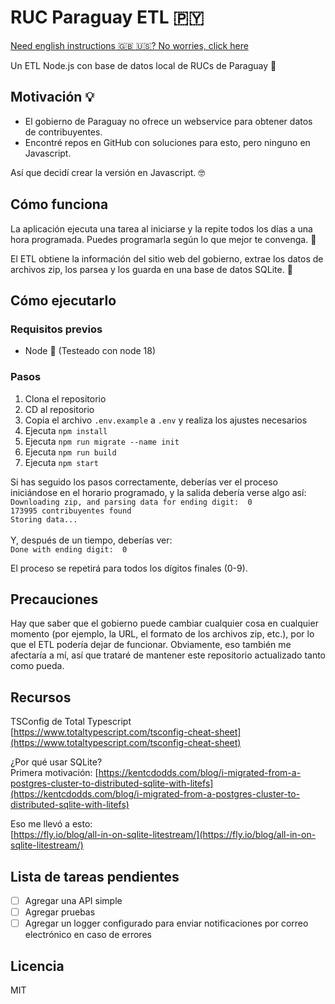 # RUC Paraguay ETL 🇵🇾
[Need english instructions 🇬🇧 🇺🇸? No worries, click here](README.en.md)

Un ETL Node.js con base de datos local de RUCs de Paraguay 🏢

## Motivación 💡
- El gobierno de Paraguay no ofrece un webservice para obtener datos de contribuyentes.
- Encontré repos en GitHub con soluciones para esto, pero ninguno en Javascript.

Así que decidí crear la versión en Javascript. 🤓

## Cómo funciona
La aplicación ejecuta una tarea al iniciarse y la repite todos los días a una hora programada. Puedes programarla según lo que mejor te convenga. 🔄

El ETL obtiene la información del sitio web del gobierno, extrae los datos de archivos zip, los parsea y los guarda en una base de datos SQLite. 💾

## Cómo ejecutarlo
### Requisitos previos
- Node 🚀 (Testeado con node 18)

### Pasos
1. Clona el repositorio
2. CD al repositorio
3. Copia el archivo `.env.example` a `.env` y realiza los ajustes necesarios
4. Ejecuta `npm install`
5. Ejecuta `npm run migrate --name init`
6. Ejecuta `npm run build`
7. Ejecuta `npm start`

Si has seguido los pasos correctamente, deberías ver el proceso iniciándose en el horario programado, y la salida debería verse algo así:
<br>
`Downloading zip, and parsing data for ending digit:  0`<br>
`173995 contribuyentes found`<br>
`Storing data...`<br><br>
Y, después de un tiempo, deberías ver:<br>
`Done with ending digit:  0`


El proceso se repetirá para todos los dígitos finales (0-9).

## Precauciones
Hay que saber que el gobierno puede cambiar cualquier cosa en cualquier momento (por ejemplo, la URL, el formato de los archivos zip, etc.), por lo que el ETL podería dejar de funcionar. Obviamente, eso también me afectaría a mí, así que trataré de mantener este repositorio actualizado tanto como pueda.

## Recursos
TSConfig de Total Typescript<br>
[https://www.totaltypescript.com/tsconfig-cheat-sheet](https://www.totaltypescript.com/tsconfig-cheat-sheet)

¿Por qué usar SQLite?<br>
Primera motivación:
[https://kentcdodds.com/blog/i-migrated-from-a-postgres-cluster-to-distributed-sqlite-with-litefs](https://kentcdodds.com/blog/i-migrated-from-a-postgres-cluster-to-distributed-sqlite-with-litefs)

Eso me llevó a esto:<br>
[https://fly.io/blog/all-in-on-sqlite-litestream/](https://fly.io/blog/all-in-on-sqlite-litestream/)

## Lista de tareas pendientes
- [ ] Agregar una API simple
- [ ] Agregar pruebas
- [ ] Agregar un logger configurado para enviar notificaciones por correo electrónico en caso de errores

## Licencia
MIT
